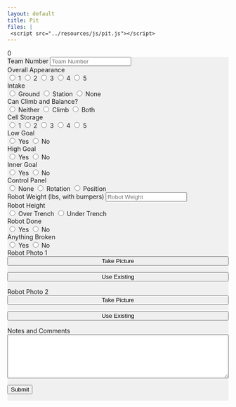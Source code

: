 ```yaml
---
layout: default
title: Pit
files: |
 <script src="../resources/js/pit.js"></script>
---
```

<div id='spinner'></div>
<div id='status'>0</div>
<div id='page' class="container-fluid" style="background-color: #f0f0f0; margin-bottom: 15px">
    <form>
        <div class="row">
            <div class="col">
                <label class="mr-sm-2" for="teamNumber">Team Number</label>
                <input id="teamNumber" maxlength="4" onkeypress='return event.charCode >= 48 && event.charCode <= 57'
                    autocomplete="off" type="tel" class="form-control" placeholder="Team Number">
            </div>
        </div>
        <div class="row">
            <div class="col-lg-3 col-md-6 col-6">
                <label class="mr-sm-2" style="display: block" for="robotAppearance">Overall Appearance</label>
                <div id="robotAppearance" class="btn-group btn-group-toggle" data-toggle="buttons">
                    <label id="appearance1" class="btn btn-secondary">
                        <input type="radio" value="1" name="robotAppearance" id="appearance1" autocomplete="off"> 1
                    </label>
                    <label id="appearance2" class="btn btn-secondary">
                        <input type="radio" value="2" name="robotAppearance" id="appearance2" autocomplete="off"> 2
                    </label>
                    <label id="appearance3" class="btn btn-secondary">
                        <input type="radio" value="3" name="robotAppearance" id="appearance3" autocomplete="off"> 3
                    </label>
                    <label id="appearance4" class="btn btn-secondary">
                        <input type="radio" value="4" name="robotAppearance" id="appearance4" autocomplete="off"> 4
                    </label>
                    <label id="appearance5" class="btn btn-secondary">
                        <input type="radio" value="5" name="robotAppearance" id="appearance5" autocomplete="off"> 5
                    </label>
                </div>
            </div>
            <div class="col-lg-3 col-md-6 col-6">
                <label class="mr-sm-2" style="display: block" for="cellIntake">Intake</label>
                <div id="cellIntake" class="btn-group btn-group-toggle" data-toggle="buttons">
                    <label id="groundCellIntake" class="btn btn-secondary">
                        <input type="radio" value="ground" name="cellIntake" id="groundCellIntake" autocomplete="off">
                        Ground
                    </label>
                    <label id="stationCellIntake" class="btn btn-secondary">
                        <input type="radio" value="station" name="cellIntake" id="stationCellIntake" autocomplete="off">
                        Station
                    </label>
                    <label id="noCellIntake" class="btn btn-secondary">
                        <input type="radio" value="both" name="cellIntake" id="noCellIntake" autocomplete="off">
                        None
                    </label>
                </div>
            </div>
            <div class="col-lg-3 col-md-6 col-6">
                <label class="mr-sm-2" style="display: block" for="climbType">Can Climb and Balance?</label>
                <div id="climbType" class="btn-group btn-group-toggle" data-toggle="buttons">
                    <label id="noClimb" class="btn btn-secondary">
                        <input type="radio" value="1" name="climbType" id="noClimb" autocomplete="off"> Neither
                    </label>
                    <label id="onlyClimb" class="btn btn-secondary">
                        <input type="radio" value="2" name="climbType" id="onlyClimb" autocomplete="off"> Climb
                    </label>
                    <label id="balanceClimb" class="btn btn-secondary">
                        <input type="radio" value="3" name="climbType" id="balanceClimb" autocomplete="off"> Both
                    </label>
                </div>
            </div>
            <div class="col-lg-3 col-md-6 col-6">
                <label class="mr-sm-2" style="display: block" for="robotCapacity">Cell Storage</label>
                <div id="robotCapacity" class="btn-group btn-group-toggle" data-toggle="buttons">
                    <label id="capacity1" class="btn btn-secondary">
                        <input type="radio" value="1" name="robotCapacity" id="capacity1" autocomplete="off"> 1
                    </label>
                    <label id="capacity2" class="btn btn-secondary">
                        <input type="radio" value="2" name="robotCapacity" id="capacity2" autocomplete="off"> 2
                    </label>
                    <label id="capacity3" class="btn btn-secondary">
                        <input type="radio" value="3" name="robotCapacity" id="capacity3" autocomplete="off"> 3
                    </label>
                    <label id="capacity4" class="btn btn-secondary">
                        <input type="radio" value="4" name="robotCapacity" id="capacity4" autocomplete="off"> 4
                    </label>
                    <label id="capacity5" class="btn btn-secondary">
                        <input type="radio" value="5" name="robotCapacity" id="capacity5" autocomplete="off"> 5
                    </label>
                </div>
            </div>
        </div>
        <div class="row">
            <div class="col-lg-3 col-sm-6 col-6">
                <label class="mr-sm-2" style="display: block" for="cellLowLevel">Low Goal</label>
                <div id="cellLowLevel" class="btn-group btn-group-toggle" data-toggle="buttons">
                    <label id="yesCellLow" class="btn btn-secondary">
                        <input type="radio" value="1" name="cellLowLevel" id="yesCellLow" autocomplete="off">
                        Yes
                    </label>
                    <label id="noCellLow" class="btn btn-secondary">
                        <input type="radio" value="0" name="cellLowLevel" id="noCellLow" autocomplete="off">
                        No
                    </label>
                </div>
            </div>
            <div class="col-lg-3 col-sm-6 col-6">
                <label class="mr-sm-2" style="display: block" for="cellHighLevel">High Goal</label>
                <div id="cellHighLevel" class="btn-group btn-group-toggle" data-toggle="buttons">
                    <label id="yesCellHigh" class="btn btn-secondary">
                        <input type="radio" value="1" name="cellHighLevel" id="yesCellHigh" autocomplete="off">
                        Yes
                    </label>
                    <label id="noCellHigh" class="btn btn-secondary">
                        <input type="radio" value="0" name="cellHighLevel" id="noCellHigh" autocomplete="off">
                        No
                    </label>
                </div>
            </div>
            <div class="col-lg-3 col-sm-6 col-6">
                <label class="mr-sm-2" style="display: block" for="cellInnerLevel">Inner Goal</label>
                <div id="cellInnerLevel" class="btn-group btn-group-toggle" data-toggle="buttons">
                    <label id="yesCellInner" class="btn btn-secondary">
                        <input type="radio" value="1" name="cellInnerLevel" id="yesCellInner" autocomplete="off">
                        Yes
                    </label>
                    <label id="noCellInner" class="btn btn-secondary">
                        <input type="radio" value="0" name="cellInnerLevel" id="noCellInner" autocomplete="off">
                        No
                    </label>
                </div>
            </div>
            <div class="col-lg-3 col-sm-6 col-6">
                <label class="mr-sm-2" style="display: block" for="controlPanel">Control Panel</label>
                <div id="controlPanel" class="btn-group btn-group-toggle" data-toggle="buttons">
                    <label id="noControlPanel" class="btn btn-secondary">
                        <input type="radio" value="0" name="controlPanel" id="noControlPanel" autocomplete="off">
                        None
                    </label>
                    <label id="positionControl" class="btn btn-secondary">
                        <input type="radio" value="1" name="controlPanel" id="rotationControl" autocomplete="off">
                        Rotation
                    </label>
                    <label id="rotationControl" class="btn btn-secondary">
                        <input type="radio" value="2" name="controlPanel" id="positionControl" autocomplete="off">
                        Position
                    </label>
                </div>
            </div>
        </div>
        <div class="row">
            <div class="col-lg-3 col-sm-6 col-6">
                <label class="mr-sm-2" for="robotWeight">Robot Weight (lbs, with bumpers)</label>
                <input id="robotWeight" maxlength="3" onkeypress='return event.charCode >= 48 && event.charCode <= 57'
                    autocomplete="off" type="tel" class="form-control" placeholder="Robot Weight">
            </div>
            <div class="col-lg-3 col-sm-6 col-6">
                <label class="mr-sm-2" style="display: block" for="robotHeight">Robot Height</label>
                <div id="robotHeight" class="btn-group btn-group-toggle" data-toggle="buttons">
                    <label id="robotTall" class="btn btn-secondary">
                        <input type="radio" value="1" name="robotHeight" id="robotTall" autocomplete="off"> Over Trench
                    </label>
                    <label id="robotShort" class="btn btn-secondary">
                        <input type="radio" value="0" name="robotHeight" id="robotShort" autocomplete="off"> Under Trench
                    </label>
                </div>
            </div>
            <div class="col-3">
                <label class="mr-sm-2" style="display: block" for="robotDone">Robot Done</label>
                <div id="robotDone" class="btn-group btn-group-toggle" data-toggle="buttons">
                    <label id="robotDoneYes" class="btn btn-secondary">
                        <input type="radio" value="1" name="robotDone" id="robotDoneYes" autocomplete="off"> Yes
                    </label>
                    <label id="robotDoneNo" class="btn btn-secondary">
                        <input type="radio" value="0" name="robotDone" id="robotDoneNo" autocomplete="off"> No
                    </label>
                </div>
            </div>
            <div class="col-3">
                <label class="mr-sm-2" style="display: block" for="robotBroken">Anything Broken</label>
                <div id="robotBroken" class="btn-group btn-group-toggle" data-toggle="buttons">
                    <label id="robotBrokenYes" class="btn btn-secondary">
                        <input type="radio" value="1" name="robotBroken" id="robotBrokenYes" autocomplete="off"> Yes
                    </label>
                    <label id="robotBrokenNo" class="btn btn-secondary">
                        <input type="radio" value="0" name="robotBroken" id="robotBrokenNo" autocomplete="off"> No
                    </label>
                </div>
            </div>
        </div>
        <div class="row">
            <div class="col-sm-6 col-6">
                <div>
                    <img class="img-fluid" style="margin-top: 15px; display:none" alt="No Image" id="robotPhoto1Preview" />
                </div>
                <label class="mr-sm-2" style="display: block" for="robotPhoto1">Robot Photo 1</label>
                <div class="row">
                    <div class="col-sm-6 col-12">
                        <button id='newPicture1' class="btn btn-info" type="button" style="width: 100%; margin-bottom: 15px">Take
                            Picture</button>
                    </div>
                    <div class="col-sm-6 col-12">
                        <button id='existingPicture1' class="btn btn-info" type="button" style="width: 100%; margin-bottom: 15px">Use
                            Existing</button>
                    </div>
                </div>
            </div>
            <div class="col-sm-6 col-6">
                <div>
                    <img class="img-fluid" style="margin-top: 15px; display:none" alt="No Image" id="robotPhoto2Preview" />
                </div>
                <label class="mr-sm-2" style="display: block" for="robotPhoto2">Robot Photo 2</label>
                <div class="row">
                    <div class="col-sm-6 col-12">
                        <button id='newPicture2' class="btn btn-info" type="button" style="width: 100%; margin-bottom: 15px">Take
                            Picture</button>
                    </div>
                    <div class="col-sm-6 col-12">
                        <button id='existingPicture2' class="btn btn-info" type="button" style="width: 100%; margin-bottom: 15px">Use
                            Existing</button>
                    </div>
                </div>
            </div>
        </div>
        <div class="row">
            <div class="col">
                <label class="mr-sm-2" style="display: block" for="commentSection">Notes and Comments</label>
                <textarea autocomplete="off" style="width: 100%; height:100px" id="commentSection"></textarea>
            </div>
        </div>
        <button id="Submit" class="btn btn-success" type="button" style="margin-top: 15px; margin-bottom: 15px">Submit</button>
    </form>
</div>